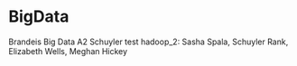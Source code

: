 # BigData
Brandeis Big Data A2
Schuyler test
hadoop_2: Sasha Spala, Schuyler Rank, Elizabeth Wells, Meghan Hickey

